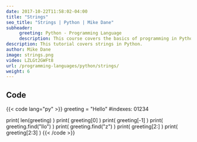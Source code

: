 ```yaml
---
date: 2017-10-22T11:58:02-04:00
title: "Strings"
seo_title: "Strings | Python | Mike Dane"
subheader:
     greeting: Python - Programming Language
     description: This course covers the basics of programming in Python. Work your way through the videos and we'll teach you everything you need to know to start your programming journey!
description: This tutorial covers strings in Python.
author: Mike Dane
image: strings.png
video: LZLGt2GWFt8
url: /programming-languages/python/strings/
weight: 6
---
```


## Code

{{< code lang="py" >}}
greeting = "Hello"
#indexes:   01234

print( len(greeting) )
print( greeting[0] )
print( greeting[-1] )
print( greeting.find("llo") )
print( greeting.find("z") )
print( greeting[2:] )
print( greeting[2:3] )
{{< /code >}}